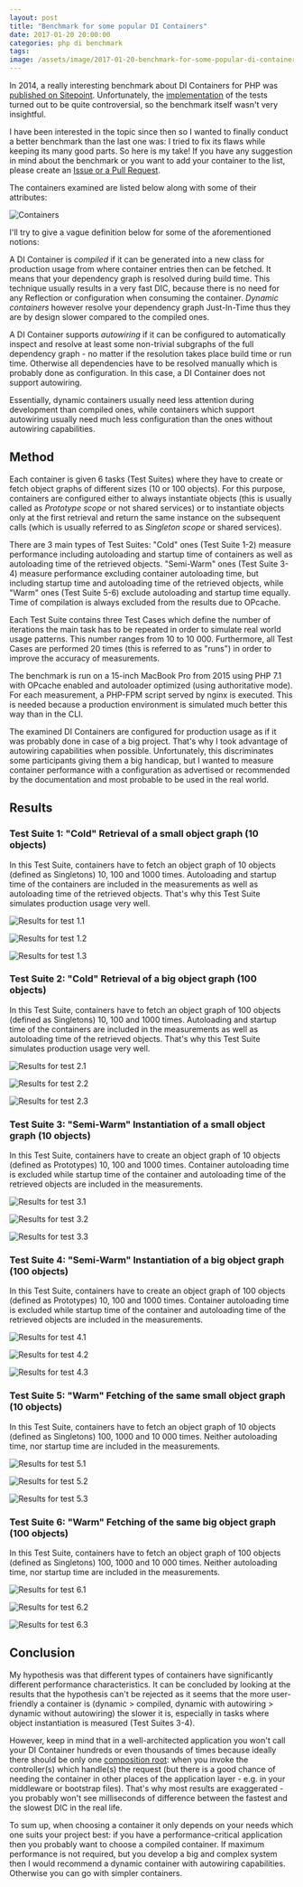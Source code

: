 ```yaml
---
layout: post
title: "Benchmark for some popular DI Containers"
date: 2017-01-20 20:00:00
categories: php di benchmark
tags:
image: /assets/image/2017-01-20-benchmark-for-some-popular-di-containers/cover.jpg
---
```


In 2014, a really interesting benchmark about DI Containers for PHP was [published on Sitepoint][sitepoint-article].
Unfortunately, the [implementation][old-benchmark] of the tests turned out to be quite controversial, so the benchmark
itself wasn't very insightful.

I have been interested in the topic since then so I wanted to finally conduct a better benchmark than the last one was:
I tried to fix its flaws while keeping its many good parts. So here is my take! If you have any suggestion in mind about
the benchmark or you want to add your container to the list, please create an [Issue or a Pull Request][github-repo].

The containers examined are listed below along with some of their attributes:

![Containers][containers]

I'll try to give a vague definition below for some of the aforementioned notions:

A DI Container is _compiled_ if it can be generated into a new class for production usage from where container entries
then can be fetched. It means that your dependency graph is resolved during build time. This technique usually results
in a very fast DIC, because there is no need for any Reflection or configuration when consuming the container.
_Dynamic containers_ however resolve your dependency graph Just-In-Time thus they are by design slower compared to the compiled
ones.

A DI Container supports _autowiring_ if it can be configured to automatically inspect and resolve at least some
non-trivial subgraphs of the full dependency graph - no matter if the resolution takes place build time or run time.
Otherwise all dependencies have to be resolved manually which is probably done as configuration. In this case, a
DI Container does not support autowiring.

Essentially, dynamic containers usually need less attention during development than compiled ones, while containers
which support autowiring usually need much less configuration than the ones without autowiring capabilities.

## Method

Each container is given 6 tasks (Test Suites) where they have to create or fetch object graphs of different
sizes (10 or 100 objects). For this purpose, containers are configured either to always instantiate objects (this is
usually called as _Prototype scope_ or not shared services) or to instantiate objects only at the first retrieval and
return the same instance on the subsequent calls (which is usually referred to as _Singleton scope_ or shared services).

There are 3 main types of Test Suites: "Cold" ones (Test Suite 1-2) measure performance including autoloading and
startup time of containers as well as autoloading time of the retrieved objects. "Semi-Warm" ones (Test Suite 3-4)
measure performance excluding container autoloading time, but including startup time and autoloading time of the
retrieved objects, while "Warm" ones (Test Suite 5-6) exclude autoloading and startup time equally. Time of compilation
is always excluded from the results due to OPcache.

Each Test Suite contains three Test Cases which define the number of iterations the main task has to be repeated in
order to simulate real world usage patterns. This number ranges from 10 to 10 000. Furthermore, all Test Cases are
performed 20 times (this is referred to as "runs") in order to improve the accuracy of measurements.

The benchmark is run on a 15-inch MacBook Pro from 2015 using PHP 7.1 with OPcache enabled and autoloader
optimized (using authoritative mode). For each measurement, a PHP-FPM script served by nginx is executed. This is
needed because a production environment is simulated much better this way than in the CLI.

The examined DI Containers are configured for production usage as if it was probably done in case of a big project.
That's why I took advantage of autowiring capabilities when possible. Unfortunately, this discriminates some
participants giving them a big handicap, but I wanted to measure container performance with a configuration as
advertised or recommended by the documentation and most probable to be used in the real world.

## Results

### Test Suite 1: "Cold" Retrieval of a small object graph (10 objects)

In this Test Suite, containers have to fetch an object graph of 10 objects (defined as Singletons) 10, 100 and 1000
times. Autoloading and startup time of the containers are included in the measurements as well as autoloading time of
the retrieved objects. That's why this Test Suite simulates production usage very well.

![Results for test 1.1][results-11]

![Results for test 1.2][results-12]

![Results for test 1.3][results-13]

### Test Suite 2: "Cold" Retrieval of a big object graph (100 objects)

In this Test Suite, containers have to fetch an object graph of 100 objects (defined as Singletons) 10, 100 and 1000
times. Autoloading and startup time of the containers are included in the measurements as well as autoloading time of
the retrieved objects. That's why this Test Suite simulates production usage very well.

![Results for test 2.1][results-21]

![Results for test 2.2][results-22]

![Results for test 2.3][results-23]

### Test Suite 3: "Semi-Warm" Instantiation of a small object graph (10 objects)

In this Test Suite, containers have to create an object graph of 10 objects (defined as Prototypes) 10, 100 and 1000
times. Container autoloading time is excluded while startup time of the container and autoloading time of the retrieved
objects are included in the measurements.

![Results for test 3.1][results-31]

![Results for test 3.2][results-32]

![Results for test 3.3][results-33]

### Test Suite 4: "Semi-Warm" Instantiation of a big object graph (100 objects)

In this Test Suite, containers have to create an object graph of 100 objects (defined as Prototypes) 10, 100 and 1000
times. Container autoloading time is excluded while startup time of the container and autoloading time of the retrieved
objects are included in the measurements.

![Results for test 4.1][results-41]

![Results for test 4.2][results-42]

![Results for test 4.3][results-43]

### Test Suite 5: "Warm" Fetching of the same small object graph (10 objects)
  
In this Test Suite, containers have to fetch an object graph of 10 objects (defined as Singletons) 100, 1000 and 10 000
times. Neither autoloading time, nor startup time are included in the measurements.

![Results for test 5.1][results-51]

![Results for test 5.2][results-52]

![Results for test 5.3][results-53]

### Test Suite 6: "Warm" Fetching of the same big object graph (100 objects)

In this Test Suite, containers have to fetch an object graph of 100 objects (defined as Singletons) 100, 1000 and 10 000
times. Neither autoloading time, nor startup time are included in the measurements.

![Results for test 6.1][results-61]

![Results for test 6.2][results-62]

![Results for test 6.3][results-63]

## Conclusion

My hypothesis was that different types of containers have significantly different performance characteristics. It can
be concluded by looking at the results that the hypothesis can't be rejected as it seems that the more user-friendly a
container is (dynamic > compiled, dynamic with autowiring > dynamic without autowiring) the slower it is, especially in
tasks where object instantiation is measured (Test Suites 3-4).

However, keep in mind that in a well-architected application you won't call your DI Container hundreds or even thousands
of times because ideally there should be only one [composition root][composition-root]: when you invoke the
controller(s) which handle(s) the request (but there is a good chance of needing the container in other places of the
application layer - e.g. in your middleware or bootstrap files). That's why most results are exaggerated - you probably
won't see milliseconds of difference between the fastest and the slowest DIC in the real life.

To sum up, when choosing a container it only depends on your needs which one suits your project best: if you have a
performance-critical application then you probably want to choose a compiled container. If maximum performance is not
required, but you develop a big and complex system then I would recommend a dynamic container with autowiring
capabilities. Otherwise you can go with simpler containers.

[sitepoint-article]: https://www.sitepoint.com/php-dependency-injection-container-performance-benchmarks/
[old-benchmark]: https://github.com/TomBZombie/php-dependency-injection-benchmarks
[github-repo]: https://github.com/kocsismate/php-di-container-benchmarks
[jekyll-help]: https://github.com/jekyll/jekyll-help
[composition-root]: http://blog.ploeh.dk/2011/07/28/CompositionRoot/

[containers]:  /assets/image/2017-01-20-benchmark-for-some-popular-di-containers/containers.jpg
[results-11]: /assets/image/2017-01-20-benchmark-for-some-popular-di-containers/results-11.jpg
[results-12]: /assets/image/2017-01-20-benchmark-for-some-popular-di-containers/results-12.jpg
[results-13]: /assets/image/2017-01-20-benchmark-for-some-popular-di-containers/results-13.jpg
[results-21]: /assets/image/2017-01-20-benchmark-for-some-popular-di-containers/results-21.jpg
[results-22]: /assets/image/2017-01-20-benchmark-for-some-popular-di-containers/results-22.jpg
[results-23]: /assets/image/2017-01-20-benchmark-for-some-popular-di-containers/results-23.jpg
[results-31]: /assets/image/2017-01-20-benchmark-for-some-popular-di-containers/results-31.jpg
[results-32]: /assets/image/2017-01-20-benchmark-for-some-popular-di-containers/results-32.jpg
[results-33]: /assets/image/2017-01-20-benchmark-for-some-popular-di-containers/results-33.jpg
[results-41]: /assets/image/2017-01-20-benchmark-for-some-popular-di-containers/results-41.jpg
[results-42]: /assets/image/2017-01-20-benchmark-for-some-popular-di-containers/results-42.jpg
[results-43]: /assets/image/2017-01-20-benchmark-for-some-popular-di-containers/results-43.jpg
[results-51]: /assets/image/2017-01-20-benchmark-for-some-popular-di-containers/results-51.jpg
[results-52]: /assets/image/2017-01-20-benchmark-for-some-popular-di-containers/results-52.jpg
[results-53]: /assets/image/2017-01-20-benchmark-for-some-popular-di-containers/results-53.jpg
[results-61]: /assets/image/2017-01-20-benchmark-for-some-popular-di-containers/results-61.jpg
[results-62]: /assets/image/2017-01-20-benchmark-for-some-popular-di-containers/results-62.jpg
[results-63]: /assets/image/2017-01-20-benchmark-for-some-popular-di-containers/results-63.jpg
